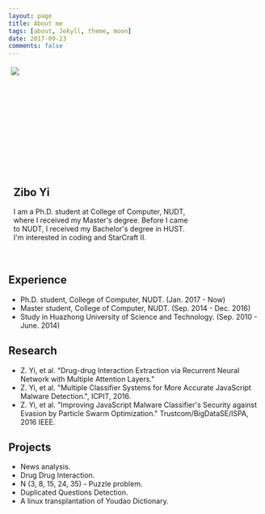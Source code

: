 ```yaml
---
layout: page
title: About me
tags: [about, Jekyll, theme, moon]
date: 2017-09-23
comments: false
---
```


<html>

<head>
<style>
#header {
    background-color:black;
    color:white;
    text-align:center;
    padding:5px;
}
#nav {
    line-height:30px;
    height:190px;
    width:260px;
    float:left;
    padding:5px;
}
#section {
    width:350px;
    float:left;
    padding:10px;
}
#footer {
    /*background-color:black;*/
    color:white;
    clear:both;
    text-align:center;
   padding:5px;
}
</style>
</head>

<body>

<div id="nav">
<img src="{{ site.url }}/assets/img/me.jpg">
</div>

<div id="section">
<h2>Zibo Yi</h2>
<p>
I am a Ph.D. student at College of Computer, NUDT, where I received my Master's degree. Before I came to NUDT, I received my Bachelor's degree in HUST. I'm interested in coding and StarCraft II.<br>

</p>
</div>

<div id="footer">
</div>

</body>
</html>




## Experience
* Ph.D. student, College of Computer, NUDT. (Jan. 2017 - Now)
* Master student, College of Computer, NUDT. (Sep. 2014 - Dec. 2016)
* Study in Huazhong University of Science and Technology. (Sep. 2010 - June. 2014)

## Research
* <a href="https://arxiv.org/abs/1705.03261"  style="text-decoration:none;" target='\_blank'>Z. Yi, et al. "Drug-drug Interaction Extraction via Recurrent Neural Network with Multiple Attention Layers."</a>
* <a href="http://dx.doi.org/10.2991/icpit-16.2016.22"  style="text-decoration:none;" target='\_blank'>Z. Yi, et al. "Multiple Classifier Systems for More Accurate JavaScript Malware Detection.", ICPIT, 2016.</a>
* <a href="http://ieeexplore.ieee.org/abstract/document/7847149/"  style="text-decoration:none;" target='\_blank'>Z. Yi, et al. "Improving JavaScript Malware Classifier's Security against Evasion by Particle Swarm Optimization." Trustcom/BigDataSE/ISPA, 2016 IEEE.</a>

## Projects
* <a href="https://github.com/ziboyi/News-Analysis"  style="text-decoration:none;" target='\_blank'>News analysis.</a>
* Drug Drug Interaction.
* <a href="https://github.com/ziboyi/nPuzzle"  style="text-decoration:none;" target='\_blank'>N (3, 8, 15, 24, 35) - Puzzle problem.</a>
* <a href="https://github.com/ziboyi/Duplicated-Questions-Detection"  style="text-decoration:none;" target='\_blank'>Duplicated Questions Detection.</a>
* A linux transplantation of Youdao Dictionary.
